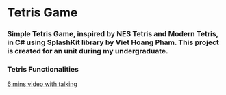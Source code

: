 # Tetris Game

### Simple Tetris Game, inspired by NES Tetris and Modern Tetris, in C# using SplashKit library by Viet Hoang Pham. This project is created for an unit during my undergraduate.

### Tetris Functionalities
[6 mins video with talking](https://drive.google.com/file/d/1GK1tSVRb80M0J5ckxRpsm1i2wdEY3yGN/view?usp=sharing)
